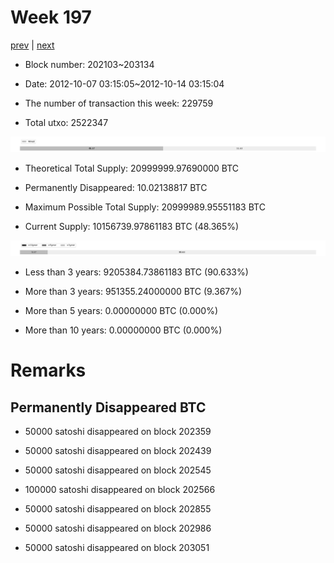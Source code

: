 # Week 197

[prev](week0196.md) | [next](week0198.md)

- Block number: 202103~203134

- Date: 2012-10-07 03:15:05~2012-10-14 03:15:04

- The number of transaction this week: 229759

- Total utxo: 2522347

![](../images/mined_week0197.png)

- Theoretical Total Supply: 20999999.97690000 BTC

- Permanently Disappeared: 10.02138817 BTC

- Maximum Possible Total Supply: 20999989.95551183 BTC

- Current Supply: 10156739.97861183 BTC (48.365%)

![](../images/year_week0197.png)


- Less than 3 years: 9205384.73861183 BTC (90.633%)

- More than 3 years: 951355.24000000 BTC (9.367%)

- More than 5 years: 0.00000000 BTC (0.000%)

- More than 10 years: 0.00000000 BTC (0.000%)

# Remarks

## Permanently Disappeared BTC

- 50000 satoshi disappeared on block 202359

- 50000 satoshi disappeared on block 202439

- 50000 satoshi disappeared on block 202545

- 100000 satoshi disappeared on block 202566

- 50000 satoshi disappeared on block 202855

- 50000 satoshi disappeared on block 202986

- 50000 satoshi disappeared on block 203051

